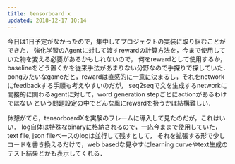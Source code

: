 ```yaml
---
title: tensorboard x
updated: 2018-12-17 10:14
---
```

今日は1日予定がなかったので，集中してプロジェクトの実装に取り組むことができた．
強化学習のAgentに対して渡すrewardの計算方法を，今まで使用していた物を変える必要があるかもしれないので，
何をrewardとして使用するか，baselineをどう置くかを従来手法があまりない分野なので手探りで探していた．
pongみたいなgameだと，rewardは直感的に一意に決まるし，それをnetworkにfeedbackする手順も考えやすいのだが，
seq2seqで文を生成するnetworkに間接的に関わるagentに対して，word generation stepごとにactionがあるわけではない
という問題設定の中でどんな風にrewardを扱うかは結構難しい．

休憩がてら，tensorboardXを実験のフレームに導入して見たのだが，これはいい．
log自体は特殊なbinaryに格納されるので，一応今ままで使用していた，text file, json fileベースのlogは並行して残すとして，
それを拡張する形で少しコードを書き換えるだけで，web basedな見やすにlearning curveやtext生成のテスト結果とかも表示してくれる．
